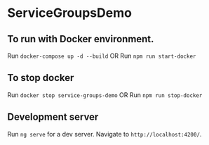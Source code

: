 # ServiceGroupsDemo

## To run with Docker environment.

Run `docker-compose up -d --build`
OR
Run `npm run start-docker`

## To stop docker 

Run `docker stop service-groups-demo`
OR
Run `npm run stop-docker`


## Development server

Run `ng serve` for a dev server. Navigate to `http://localhost:4200/`.

